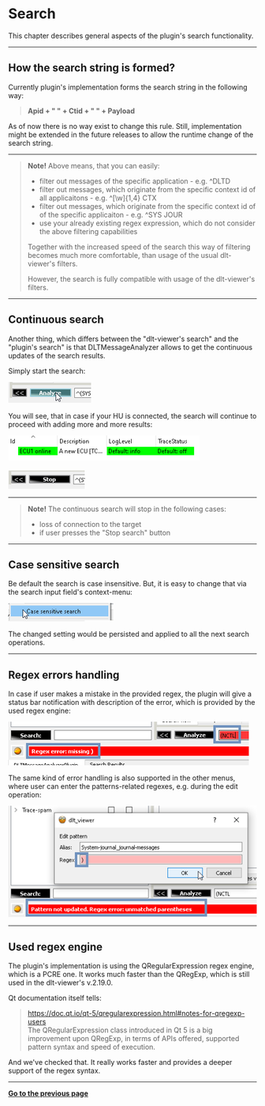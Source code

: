 # Search

This chapter describes general aspects of the plugin's search functionality.

----

## How the search string is formed?

Currently plugin's implementation forms the search string in the following way:

> **Apid + " " + Ctid + " " + Payload**

As of now there is no way exist to change this rule. Still, implementation might be extended in the future releases to allow the runtime change of the search string.

----

> **Note!** Above means, that you can easily: 
> - filter out messages of the specific application - e.g. ^DLTD
> - filter out messages, which originate from the specific context id of all applicaitons - e.g. ^[\w]{1,4} CTX
> - filter out messages, which originate from the specific context id of of the specific applicaiton - e.g. ^SYS JOUR
> - use your already existing regex expression, which do not consider the above filtering capabilities
>
> Together with the increased speed of the search this way of filtering becomes much more comfortable, than usage of the usual dlt-viewer's filters.
>
> However, the search is fully compatible with usage of the dlt-viewer's filters.

----

## Continuous search

Another thing, which differs between the "dlt-viewer's search" and the "plugin's search" is that DLTMessageAnalyzer allows to get the continuous updates of the search results.

Simply start the search:

![Screenshot of the start of the search](./start_search.png)

You will see, that in case if your HU is connected, the search will continue to proceed with adding more and more results:

![Screenshot of the connected ECU](./ECU_connected.png)</br></br>
![Screenshot of the connected ECU](./search_ongoing.png)

----

> **Note!** The continuous search will stop in the following cases:
> - loss of connection to the target
> - if user presses the "Stop search" button

----

## Case sensitive search

Be default the search is case insensitive. 
But, it is easy to change that via the search input field's context-menu:

![Screenshot of the "Case sensitive search" context-menu item](./case_sensitive_search.png)

The changed setting would be persisted and applied to all the next search operations.

----

## Regex errors handling

In case if user makes a mistake in the provided regex, the plugin will give a status bar notification with description of the error, which is provided by the used regex engine:

![Screenshot of the attempt to apply regex which contains the error](./regex_with_error.png)

The same kind of error handling is also supported in the other menus, where user can enter the patterns-related regexes, e.g. during the edit operation: 

![Screenshot of the attempt to save the regex which contains the error](./regex_with_error_in_edit_mode.png)

----

## Used regex engine

The plugin's implementation is using the QRegularExpression regex engine, which is a PCRE one.
It works much faster than the QRegExp, which is still used in the dlt-viewer's v.2.19.0.

Qt documentation itself tells:
>https://doc.qt.io/qt-5/qregularexpression.html#notes-for-qregexp-users</br>
>The QRegularExpression class introduced in Qt 5 is a big improvement upon QRegExp, in terms of APIs offered, supported pattern syntax and speed of execution. 

And we've checked that. It really works faster and provides a deeper support of the regex syntax.

----

[**Go to the previous page**](../../README.md)